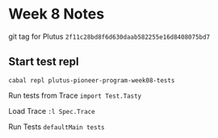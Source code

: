 # Week 8 Notes
git tag for Plutus `2f11c28bd8f6d630daab582255e16d8408075bd7`

## Start test repl
`cabal repl plutus-pioneer-program-week08-tests`

Run tests from Trace `import Test.Tasty`

Load Trace `:l Spec.Trace`

Run Tests `defaultMain tests`